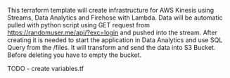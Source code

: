 This terraform template will create infrastructure for AWS Kinesis using Streams, Data Analytics and Firehose with Lambda.
Data will be automatic pulled with python script using GET request from https://randomuser.me/api/?exc=login 
and pushed into the stream. After creating it is needed to start the application in Data Analytics and
use SQL Query from the /files.
It will transform and send the data into S3 Bucket. Before deleting you have to empty the bucket.

TODO - create variables.tf
